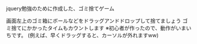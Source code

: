 jquery勉強のために作成した、ゴミ捨てゲーム

画面左上のゴミ箱にボールなどをドラッグアンドドロップして捨てましょう
ゴミ捨てにかかったタイムもカウントします
※初心者が作ったので、動作がいまいちです。
(例えば、早くドラッグすると、カーソルが外れますww)
